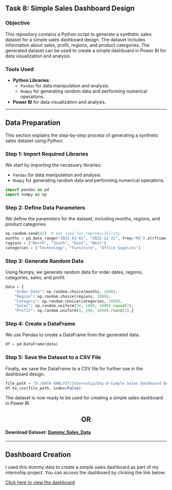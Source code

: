 ## Task 8: Simple Sales Dashboard Design

### **Objective**
This repository contains a Python script to generate a synthetic sales dataset for a simple sales dashboard design. 
The dataset includes information about sales, profit, regions, and product categories. 
The generated dataset can be used to create a simple dashboard in Power BI for data visualization and analysis.


### **Tools Used**
- **Python Libraries**:
  - `Pandas` for data manipulation and analysis.
  - `Numpy` for generating random data and performing numerical operations.
- **Power BI** for data visualization and analysis.
---
## Data Preparation

This section explains the step-by-step process of generating a synthetic sales dataset using Python.

### Step 1: Import Required Libraries
We start by importing the necessary libraries:
- `Pandas` for data manipulation and analysis.
- `Numpy` for generating random data and performing numerical operations.

```python
import pandas as pd
import numpy as np
```

### Step 2: Define Data Parameters
We define the parameters for the dataset, including months, regions, and product categories.
```python
np.random.seed(42)  # Set seed for reproducibility
months = pd.date_range("2022-01-01", "2022-12-31", freq="MS").strftime("%b-%Y").tolist()
regions = ["North", "South", "East", "West"]
categories = ["Technology", "Furniture", "Office Supplies"]
```

### Step 3: Generate Random Data
Using Numpy, we generate random data for order dates, regions, categories, sales, and profit.
```python
data = {
    "Order Date": np.random.choice(months, 1000),
    "Region": np.random.choice(regions, 1000),
    "Category": np.random.choice(categories, 1000),
    "Sales": np.random.uniform(50, 1000, 1000).round(2),
    "Profit": np.random.uniform(5, 200, 1000).round(2),}
```

### Step 4: Create a DataFrame
We use Pandas to create a DataFrame from the generated data.
```python
df = pd.DataFrame(data)
```

### Step 5: Save the Dataset to a CSV File
Finally, we save the DataFrame to a CSV file for further use in the dashboard design.
```python
file_path = "D:/DATA ANALYST/Internship/Day-8-Simple Sales Dashboard Design/Dummy_Sales_Data.csv"
df.to_csv(file_path, index=False)
```

The dataset is now ready to be used for creating a simple sales dashboard in Power BI.
<h2 align="center">OR</h2>

#### Download Dataset: [Dummy_Sales_Data](https://github.com/saurabhtikadar/DATA-ANALYST-INTERNS/blob/main/Task%208/Dummy_Sales_Data.csv)
---
## Dashboard Creation
I used this dummy data to create a simple sales dashboard as part of my internship project. You can access the dashboard by clicking the link below:

[Click here to view the dashboard](https://app.powerbi.com/groups/me/reports/724cdd2b-a672-45cb-8b4b-dce0d94364e4/7d9bc1d33b582d009dcb?experience=power-bi)
